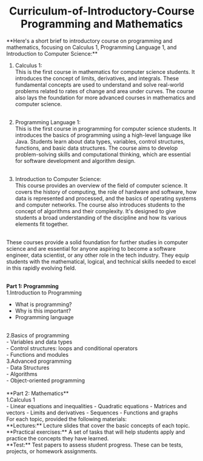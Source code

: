 <h1 align="center">Curriculum-of-Introductory-Course Programming and Mathematics</h1>
**Here's a short brief to introductory course on programming and mathematics, focusing on Calculus 1, Programming Language 1, and Introduction to Computer Science:** <br>

1. Calculus 1:<br> This is the first course in mathematics for computer science students. It introduces the concept of limits, derivatives, and integrals. These fundamental concepts are used to understand and solve real-world problems related to rates of change and area under curves. The course also lays the foundation for more advanced courses in mathematics and computer science.<br><br>

2. Programming Language 1:<br> This is the first course in programming for computer science students. It introduces the basics of programming using a high-level language like Java. Students learn about data types, variables, control structures, functions, and basic data structures. The course aims to develop problem-solving skills and computational thinking, which are essential for software development and algorithm design.<br><br>

3. Introduction to Computer Science:<br> This course provides an overview of the field of computer science. It covers the history of computing, the role of hardware and software, how data is represented and processed, and the basics of operating systems and computer networks. The course also introduces students to the concept of algorithms and their complexity. It's designed to give students a broad understanding of the discipline and how its various elements fit together.<br><br>

These courses provide a solid foundation for further studies in computer science and are essential for anyone aspiring to become a software engineer, data scientist, or any other role in the tech industry. They equip students with the mathematical, logical, and technical skills needed to excel in this rapidly evolving field.<br><br>

**Part 1: Programming**<br>
1.Introduction to Programming
- What is programming?
- Why is this important?
- Programming language
<br>
2.Basics of programming<br>
- Variables and data types<br>
- Control structures: loops and conditional operators<br>
- Functions and modules
<br>
3.Advanced programming<br>
- Data Structures<br>
- Algorithms<br>
- Object-oriented programming<br>
<br>
**Part 2: Mathematics**<br>
1.Calculus 1<br>
- Linear equations and inequalities
- Quadratic equations
- Matrices and vectors
- Limits and derivatives
- Sequences
- Functions and graphs <br>
For each topic, provided the following materials:<br>
**Lectures:** Lecture slides that cover the basic concepts of each topic.<br>
**Practical exercises:** A set of tasks that will help students apply and practice the concepts they have learned.<br>
**Test:** Test papers to assess student progress. These can be tests, projects, or homework assignments.
